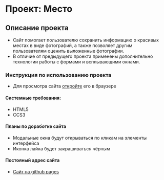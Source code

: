 # Проект: Место

## Описание проекта

* Сайт помогает пользователю сохранить информацию о красивых местах в виде фотографий, а также позволяет другим
  пользователям оценить выложенные фотографии.
* В отличие от предыдущего проекта применены дополнительно технологии работы с формами и всплывающими окнами.

### Инструкция по использованию проекта

* Для просмотра сайта [откройте](https://studioboloto.github.io/mesto-project/ "Ссылка на сайт") его в браузере

#### Системные требования:

* HTML5
* CCS3

#### Планы по доработке сайта
* Модальные окна будут открываться по кликам на элементы интерфейса
* Иконка лайка будет закрашиваться чёрным

#### Постояный адрес сайта

* [Сайт на github pages](https://studioboloto.github.io/mesto-project/)
